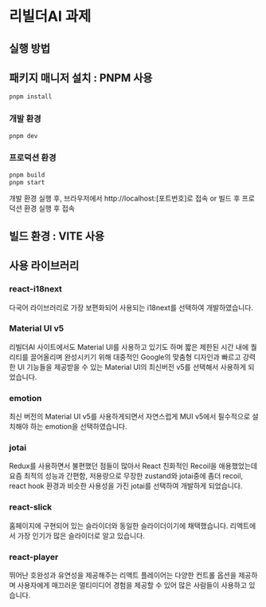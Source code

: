 # **리빌더AI 과제**

## **실행 방법**

## 패키지 매니저 설치 : PNPM 사용

```bash
pnpm install
```

### **개발 환경**

```bash
pnpm dev
```

### **프로덕션 환경**

```bash
pnpm build
pnpm start
```

개발 환경 실행 후, 브라우저에서 http://localhost:[포트번호]로 접속 or 빌드 후 프로덕션 환경 실행 후 접속

## 빌드 환경 : VITE 사용

## **사용 라이브러리**

### react-i18next

다국어 라이브러리로 가장 보편화되어 사용되는 i18next를 선택하여 개발하였습니다.

### Material UI v5

리빌더AI 사이트에서도 Material UI를 사용하고 있기도 하며 짧은 제한된 시간 내에 퀄리티를 끌어올리며 완성시키기 위해 대중적인 Google의 맞춤형 디자인과 빠르고 강력한 UI 기능들을 제공받을 수 있는 Material UI의 최신버전 v5를 선택해서 사용하게 되었습니다.

### emotion

최신 버전의 Material UI v5를 사용하게되면서 자연스럽게 MUI v5에서 필수적으로 설치해야 하는 emotion을 선택하였습니다.

### jotai

Redux를 사용하면서 불편했던 점들이 많아서 React 친화적인 Recoil을 애용했었는데 요즘 최적의 성능과 간편함, 저용량으로 무장한 zustand와 jotai중에 좀더 recoil, react hook 환경과 비슷한 사용성을 가진 jotai를 선택하여 개발하게 되었습니다.

### react-slick

홈페이지에 구현되어 있는 슬라이더와 동일한 슬라이더이기에 채택했습니다. 리액트에서 가장 인기가 많은 슬라이더로 알고 있습니다.

### react-player

뛰어난 호완성과 유연성을 제공해주는 리액트 플레이어는 다양한 컨트롤 옵션을 제공하며 사용자에게 매끄러운 멀티미디어 경험을 제공할 수 있어 많은 사람들이 사용하고 있습니다.
